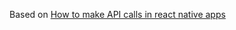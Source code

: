 Based on [How to make API calls in react native apps](https://medium.com/enappd/how-to-make-api-calls-in-react-native-apps-eab083186611)